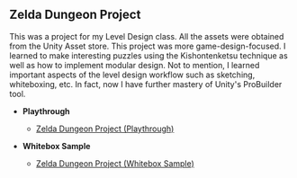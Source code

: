 <h2>Zelda Dungeon Project</h2>

This was a project for my Level Design class. All the assets were obtained from the Unity Asset store.
This project was more game-design-focused. I learned to make interesting puzzles using the Kishontenketsu 
technique as well as how to implement modular design. Not to mention, I learned important aspects of the 
level design workflow such as sketching, whiteboxing, etc. In fact, now I have further mastery of Unity's 
ProBuilder tool.

- <b>Playthrough</b>
  - [Zelda Dungeon Project (Playthrough)](https://drive.google.com/file/d/1rgUY7imtaICMXbcU--qaJMz5dAwaSToR/view?usp=sharing)

- <b>Whitebox Sample</b>
  - [Zelda Dungeon Project (Whitebox Sample)](https://drive.google.com/file/d/1LfZ-bvsusphS52_M7XBb5bPt7nxdmwVz/view?usp=sharing)

